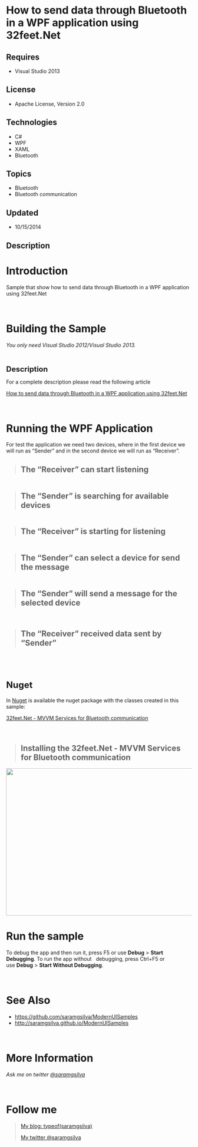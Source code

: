 # How to send data through Bluetooth in a WPF application using 32feet.Net
## Requires
- Visual Studio 2013
## License
- Apache License, Version 2.0
## Technologies
- C#
- WPF
- XAML
- Bluetooth
## Topics
- Bluetooth
- Bluetooth communication
## Updated
- 10/15/2014
## Description

<h1>Introduction</h1>
<p>Sample that show how to send data through Bluetooth in a WPF application using 32feet.Net</p>
<p><span>&nbsp;</span></p>
<h1><span>Building the Sample</span></h1>
<p><em><em>You only need Visual Studio 2012/Visual Studio 2013.</em></em></p>
<p><em><br>
</em></p>
<p><span style="font-size:20px; font-weight:bold">Description</span></p>
<p>For a complete description please read the following article</p>
<p><a href="http://wp.me/p4LXhq-GG">How to send data through Bluetooth in a WPF application using 32feet.Net</a></p>
<p>&nbsp;</p>
<h1><a class="anchor" name="user-content-running-the-wpf-application" href="https://github.com/saramgsilva/BluetoothSampleUsing32feet.Net#running-the-wpf-application"></a>Running the WPF Application</h1>
<p>For test the application we need two devices, where in the first device we will run as &ldquo;Sender&rdquo; and in the second device we will run as &ldquo;Receiver&rdquo;.</p>
<blockquote>
<h2>The &ldquo;Receiver&rdquo; can start listening</h2>
</blockquote>
<p><a href="https://camo.githubusercontent.com/c2efc9ef3fa1cb885d31871f53292b7b2efece8c/687474703a2f2f69312e77702e636f6d2f7777772e736172616d6773696c76612e636f6d2f77702d636f6e74656e742f75706c6f6164732f323031342f31302f3130303731345f313232355f486f77746f73656e646461362e706e673f773d353834" target="_blank"><img src=":-687474703a2f2f69312e77702e636f6d2f7777772e736172616d6773696c76612e636f6d2f77702d636f6e74656e742f75706c6f6164732f323031342f31302f3130303731345f313232355f486f77746f73656e646461362e706e673f773d353834" alt="" style="display:block; margin-left:auto; margin-right:auto"></a></p>
<blockquote>
<h2>The &ldquo;Sender&rdquo; is searching for available devices</h2>
</blockquote>
<p><a href="https://camo.githubusercontent.com/eab4dcee57177c1474b9b8ff4420fbd684312f83/687474703a2f2f69302e77702e636f6d2f7777772e736172616d6773696c76612e636f6d2f77702d636f6e74656e742f75706c6f6164732f323031342f31302f3130303731345f313232355f486f77746f73656e646461372e706e673f773d353834" target="_blank"><img src=":-687474703a2f2f69302e77702e636f6d2f7777772e736172616d6773696c76612e636f6d2f77702d636f6e74656e742f75706c6f6164732f323031342f31302f3130303731345f313232355f486f77746f73656e646461372e706e673f773d353834" alt="" style="display:block; margin-left:auto; margin-right:auto"></a></p>
<blockquote>
<h2>The &ldquo;Receiver&rdquo; is starting for listening</h2>
</blockquote>
<p><a href="https://camo.githubusercontent.com/eab4dcee57177c1474b9b8ff4420fbd684312f83/687474703a2f2f69302e77702e636f6d2f7777772e736172616d6773696c76612e636f6d2f77702d636f6e74656e742f75706c6f6164732f323031342f31302f3130303731345f313232355f486f77746f73656e646461372e706e673f773d353834" target="_blank"><img src=":-687474703a2f2f69302e77702e636f6d2f7777772e736172616d6773696c76612e636f6d2f77702d636f6e74656e742f75706c6f6164732f323031342f31302f3130303731345f313232355f486f77746f73656e646461372e706e673f773d353834" alt="" style="display:block; margin-left:auto; margin-right:auto"></a></p>
<blockquote>
<h2>The &ldquo;Sender&rdquo; can select a device for send the message</h2>
</blockquote>
<p><a href="https://camo.githubusercontent.com/0ab006ed0fc83e4fb1bd8b2d4caa970c7bd8341d/687474703a2f2f69322e77702e636f6d2f7777772e736172616d6773696c76612e636f6d2f77702d636f6e74656e742f75706c6f6164732f323031342f31302f3130303731345f313232355f486f77746f73656e646461382e706e673f773d353834" target="_blank"><img src=":-687474703a2f2f69322e77702e636f6d2f7777772e736172616d6773696c76612e636f6d2f77702d636f6e74656e742f75706c6f6164732f323031342f31302f3130303731345f313232355f486f77746f73656e646461382e706e673f773d353834" alt="" style="display:block; margin-left:auto; margin-right:auto"></a></p>
<blockquote>
<h2>The &ldquo;Sender&rdquo; will send a message for the selected device</h2>
</blockquote>
<h2><a href="https://camo.githubusercontent.com/326be1fc6c8419d4d9e0189bf34219ff4537cccd/687474703a2f2f69312e77702e636f6d2f7777772e736172616d6773696c76612e636f6d2f77702d636f6e74656e742f75706c6f6164732f323031342f31302f3130303731345f313232355f486f77746f73656e646461392e706e673f773d353834" target="_blank"><img src=":-687474703a2f2f69312e77702e636f6d2f7777772e736172616d6773696c76612e636f6d2f77702d636f6e74656e742f75706c6f6164732f323031342f31302f3130303731345f313232355f486f77746f73656e646461392e706e673f773d353834" alt="" style="display:block; margin-left:auto; margin-right:auto"></a></h2>
<blockquote>
<h2 style="text-align:left">The &ldquo;Receiver&rdquo; received data sent by &ldquo;Sender&rdquo;</h2>
</blockquote>
<p><a href="https://camo.githubusercontent.com/28694891ff389ff6d96e553058f44922a73faf45/687474703a2f2f69312e77702e636f6d2f7777772e736172616d6773696c76612e636f6d2f77702d636f6e74656e742f75706c6f6164732f323031342f31302f3130303731345f313232355f486f77746f73656e64646131302e706e673f773d353834" target="_blank"><img src=":-687474703a2f2f69312e77702e636f6d2f7777772e736172616d6773696c76612e636f6d2f77702d636f6e74656e742f75706c6f6164732f323031342f31302f3130303731345f313232355f486f77746f73656e64646131302e706e673f773d353834" alt="" style="display:block; margin-left:auto; margin-right:auto"></a></p>
<p>&nbsp;</p>
<h1><span style="font-size:x-large">Nuget</span></h1>
<p>In&nbsp;<a href="https://www.nuget.org/">Nuget</a>&nbsp;is available the nuget package with the classes created in this sample:</p>
<p style="text-align:left"><a href="https://www.nuget.org/packages/32feet.Net-MVVMServices/">32feet.Net - MVVM Services for Bluetooth communication</a></p>
<p style="text-align:left">&nbsp;</p>
<blockquote>
<h2>Installing the 32feet.Net - MVVM Services for Bluetooth communication</h2>
</blockquote>
<p><a href="https://camo.githubusercontent.com/fa4ac0c7be44468c70e77e630b199400226401e8/687474703a2f2f73392e706f7374696d672e6f72672f36396e616a74356d372f6e756765742e706e67" target="_blank"><img src=":-687474703a2f2f73392e706f7374696d672e6f72672f36396e616a74356d372f6e756765742e706e67" alt="" width="600" height="400" style="display:block; margin-left:NaNpx; margin-right:NaNpx"></a></p>
<h1>Run the sample</h1>
<p>To debug the app and then run it, press F5 or use&nbsp;<strong>Debug</strong>&nbsp;&gt;&nbsp;<strong>Start Debugging</strong>. To run the app without&nbsp;&nbsp; debugging, press Ctrl&#43;F5 or use&nbsp;<strong>Debug</strong>&nbsp;&gt;&nbsp;<strong>Start Without
 Debugging</strong>.</p>
<p>&nbsp;</p>
<h1>See Also</h1>
<ul>
<li><a href="https://github.com/saramgsilva/ModernUISamples">https://github.com/saramgsilva/ModernUISamples</a>
</li><li><a href="http://saramgsilva.github.io/ModernUISamples"><span lang="en-GB">http://saramgsilva.github.io/</span><span lang="pt">ModernUISamples</span></a>
</li></ul>
<p>&nbsp;</p>
<h1>More Information</h1>
<p><em><em>Ask me on twitter <a href="https://twitter.com/saramgsilva">@saramgsilva</a></em></em></p>
<p>&nbsp;</p>
<h1>Follow me</h1>
<blockquote>
<p><a href="http://www.saramgsilva.com/">My blog: typeof(saramgsilva)</a></p>
<p><a href="https://twitter.com/saramgsilva">My twitter @saramgsilva</a></p>
</blockquote>

